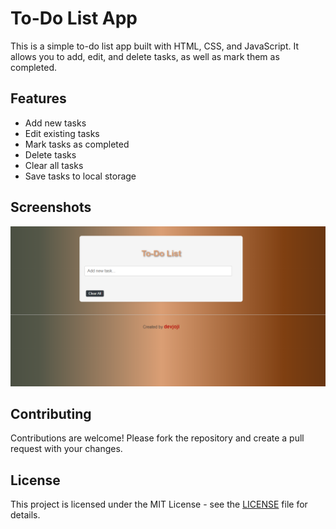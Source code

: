 # To-Do List App

This is a simple to-do list app built with HTML, CSS, and JavaScript. It allows you to add, edit, and delete tasks, as well as mark them as completed.

## Features

- Add new tasks
- Edit existing tasks
- Mark tasks as completed
- Delete tasks
- Clear all tasks
- Save tasks to local storage

## Screenshots

![Screenshot 1](screenshot.PNG)

## Contributing

Contributions are welcome! Please fork the repository and create a pull request with your changes.

## License

This project is licensed under the MIT License - see the [LICENSE](LICENSE) file for details.

